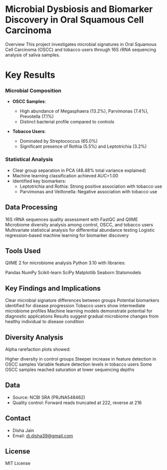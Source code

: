# Microbial Dysbiosis and Biomarker Discovery in Oral Squamous Cell Carcinoma
Overview
This project investigates microbial signatures in Oral Squamous Cell Carcinoma (OSCC) and tobacco users through 16S rRNA sequencing analysis of saliva samples.

# Key Results

### Microbial Composition
- **OSCC Samples**:
  - High abundance of Megasphaera (13.2%), Parvimonas (7.4%), Prevotella (7.1%)
  - Distinct bacterial profile compared to controls

- **Tobacco Users**:
  - Dominated by Streptococcus (65.0%)
  - Significant presence of Rothia (5.5%) and Leptotrichia (3.2%)

### Statistical Analysis
- Clear group separation in PCA (48.48% total variance explained)
- Machine learning classification achieved AUC=1.00
- Identified key biomarkers:
  - Leptotrichia and Rothia: Strong positive association with tobacco use
  - Parvimonas and Veillonella: Negative association with tobacco use

## Data Processing
16S rRNA sequences quality assessment with FastQC and QIIME
Microbiome diversity analysis among control, OSCC, and tobacco users
Multivariate statistical analysis for differential abundance testing
Logistic regression-based machine learning for biomarker discovery

## Tools Used

QIIME 2 for microbiome analysis
Python 3.10 with libraries:

Pandas
NumPy
Scikit-learn
SciPy
Matplotlib
Seaborn
Statsmodels

## Key Findings and Implications
Clear microbial signature differences between groups
Potential biomarkers identified for disease progression
Tobacco users show intermediate microbiome profiles
Machine learning models demonstrate potential for diagnostic applications
Results suggest gradual microbiome changes from healthy individual to disease condition

## Diversity Analysis

Alpha rarefaction plots showed:

Higher diversity in control groups
Steeper increase in feature detection in OSCC samples
Variable feature detection levels in tobacco users
Some OSCC samples reached saturation at lower sequencing depths

## Data
- Source: NCBI SRA (PRJNA548462)
- Quality control: Forward reads truncated at 222, reverse at 216

## Contact
- Disha Jain
- Email: dj.disha39@gmail.com

## License
MIT License
